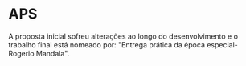 # APS
A proposta inicial sofreu alterações ao longo do desenvolvimento e o trabalho final está nomeado por: "Entrega prática da época especial-Rogerio Mandala".
